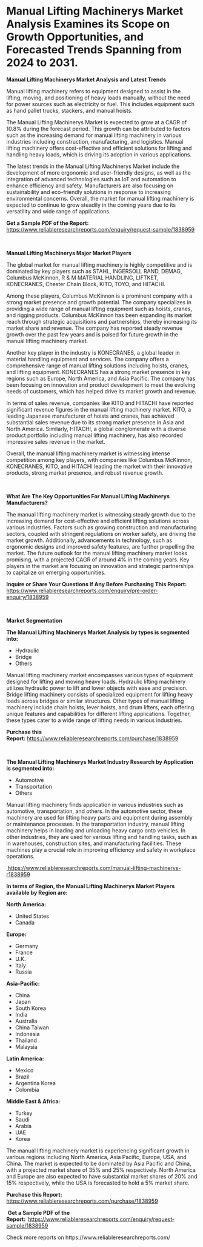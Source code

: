 <p><h1>Manual Lifting Machinerys Market Analysis Examines its Scope on Growth Opportunities, and Forecasted Trends Spanning from 2024 to 2031.</h1></p><p><strong>Manual Lifting Machinerys Market Analysis and Latest Trends</strong></p>
<p><p>Manual lifting machinery refers to equipment designed to assist in the lifting, moving, and positioning of heavy loads manually, without the need for power sources such as electricity or fuel. This includes equipment such as hand pallet trucks, stackers, and manual hoists.</p><p>The Manual Lifting Machinerys Market is expected to grow at a CAGR of 10.8% during the forecast period. This growth can be attributed to factors such as the increasing demand for manual lifting machinery in various industries including construction, manufacturing, and logistics. Manual lifting machinery offers cost-effective and efficient solutions for lifting and handling heavy loads, which is driving its adoption in various applications.</p><p>The latest trends in the Manual Lifting Machinerys Market include the development of more ergonomic and user-friendly designs, as well as the integration of advanced technologies such as IoT and automation to enhance efficiency and safety. Manufacturers are also focusing on sustainability and eco-friendly solutions in response to increasing environmental concerns. Overall, the market for manual lifting machinery is expected to continue to grow steadily in the coming years due to its versatility and wide range of applications.</p></p>
<p><strong>Get a Sample PDF of the Report:&nbsp;</strong> <a href="https://www.reliableresearchreports.com/enquiry/request-sample/1838959">https://www.reliableresearchreports.com/enquiry/request-sample/1838959</a></p>
<p>&nbsp;</p>
<p><strong>Manual Lifting Machinerys Major Market Players</strong></p>
<p><p>The global market for manual lifting machinery is highly competitive and is dominated by key players such as STAHL, INGERSOLL RAND, DEMAG, Columbus McKinnon, R & M MATERIAL HANDLING, LIFTKET, KONECRANES, Chester Chain Block, KITO, TOYO, and HITACHI.</p><p>Among these players, Columbus McKinnon is a prominent company with a strong market presence and growth potential. The company specializes in providing a wide range of manual lifting equipment such as hoists, cranes, and rigging products. Columbus McKinnon has been expanding its market reach through strategic acquisitions and partnerships, thereby increasing its market share and revenue. The company has reported steady revenue growth over the past few years and is poised for future growth in the manual lifting machinery market.</p><p>Another key player in the industry is KONECRANES, a global leader in material handling equipment and services. The company offers a comprehensive range of manual lifting solutions including hoists, cranes, and lifting equipment. KONECRANES has a strong market presence in key regions such as Europe, North America, and Asia Pacific. The company has been focusing on innovation and product development to meet the evolving needs of customers, which has helped drive its market growth and revenue.</p><p>In terms of sales revenue, companies like KITO and HITACHI have reported significant revenue figures in the manual lifting machinery market. KITO, a leading Japanese manufacturer of hoists and cranes, has achieved substantial sales revenue due to its strong market presence in Asia and North America. Similarly, HITACHI, a global conglomerate with a diverse product portfolio including manual lifting machinery, has also recorded impressive sales revenue in the market.</p><p>Overall, the manual lifting machinery market is witnessing intense competition among key players, with companies like Columbus McKinnon, KONECRANES, KITO, and HITACHI leading the market with their innovative products, strong market presence, and robust revenue growth.</p></p>
<p>&nbsp;</p>
<p><strong>What Are The Key Opportunities For Manual Lifting Machinerys Manufacturers?</strong></p>
<p><p>The manual lifting machinery market is witnessing steady growth due to the increasing demand for cost-effective and efficient lifting solutions across various industries. Factors such as growing construction and manufacturing sectors, coupled with stringent regulations on worker safety, are driving the market growth. Additionally, advancements in technology, such as ergonomic designs and improved safety features, are further propelling the market. The future outlook for the manual lifting machinery market looks promising, with a projected CAGR of around 4% in the coming years. Key players in the market are focusing on innovation and strategic partnerships to capitalize on emerging opportunities.</p></p>
<p><strong>Inquire or Share Your Questions If Any Before Purchasing This Report:</strong> <a href="https://www.reliableresearchreports.com/enquiry/pre-order-enquiry/1838959">https://www.reliableresearchreports.com/enquiry/pre-order-enquiry/1838959</a></p>
<p>&nbsp;</p>
<p><strong>Market Segmentation</strong></p>
<p><strong>The Manual Lifting Machinerys Market Analysis by types is segmented into:</strong></p>
<p><ul><li>Hydraulic</li><li>Bridge</li><li>Others</li></ul></p>
<p><p>Manual lifting machinery market encompasses various types of equipment designed for lifting and moving heavy loads. Hydraulic lifting machinery utilizes hydraulic power to lift and lower objects with ease and precision. Bridge lifting machinery consists of specialized equipment for lifting heavy loads across bridges or similar structures. Other types of manual lifting machinery include chain hoists, lever hoists, and drum lifters, each offering unique features and capabilities for different lifting applications. Together, these types cater to a wide range of lifting needs in various industries.</p></p>
<p><strong>Purchase this Report:&nbsp;</strong><a href="https://www.reliableresearchreports.com/purchase/1838959">https://www.reliableresearchreports.com/purchase/1838959</a></p>
<p>&nbsp;</p>
<p><strong>The Manual Lifting Machinerys Market Industry Research by Application is segmented into:</strong></p>
<p><ul><li>Automotive</li><li>Transportation</li><li>Others</li></ul></p>
<p><p>Manual lifting machinery finds application in various industries such as automotive, transportation, and others. In the automotive sector, these machinery are used for lifting heavy parts and equipment during assembly or maintenance processes. In the transportation industry, manual lifting machinery helps in loading and unloading heavy cargo onto vehicles. In other industries, they are used for various lifting and handling tasks, such as in warehouses, construction sites, and manufacturing facilities. These machines play a crucial role in improving efficiency and safety in workplace operations.</p></p>
<p><a href="https://www.reliableresearchreports.com/manual-lifting-machinerys-r1838959">&nbsp;https://www.reliableresearchreports.com/manual-lifting-machinerys-r1838959</a></p>
<p><strong>In terms of Region, the Manual Lifting Machinerys Market Players available by Region are:</strong></p>
<p>
    <p> <strong> North America: </strong>
        <ul>
            <li>United States</li>
            <li>Canada</li>
        </ul>
        </p> 
    <p> <strong> Europe: </strong>
        <ul>
            <li>Germany</li>
            <li>France</li>
            <li>U.K.</li>
            <li>Italy</li>
            <li>Russia</li>
        </ul>
        </p> 
    <p> <strong> Asia-Pacific: </strong>
        <ul>
            <li>China</li>
            <li>Japan</li>
            <li>South Korea</li>
            <li>India</li>
            <li>Australia</li>
            <li>China Taiwan</li>
            <li>Indonesia</li>
            <li>Thailand</li>
            <li>Malaysia</li>
        </ul>
        </p> 
    <p> <strong> Latin America: </strong>
        <ul>
            <li>Mexico</li>
            <li>Brazil</li>
            <li>Argentina Korea</li>
            <li>Colombia</li>
        </ul>
        </p> 
    <p> <strong> Middle East & Africa: </strong>
        <ul>
            <li>Turkey</li>
            <li>Saudi</li>
            <li>Arabia</li>
            <li>UAE</li>
            <li>Korea</li>
        </ul>
    </p>
    </p>
<p><p>The manual lifting machinery market is experiencing significant growth in various regions including North America, Asia Pacific, Europe, USA, and China. The market is expected to be dominated by Asia Pacific and China, with a projected market share of 35% and 25% respectively. North America and Europe are also expected to have substantial market shares of 20% and 15% respectively, while the USA is forecasted to hold a 5% market share.</p></p>
<p><strong>Purchase this Report: </strong><a href="https://www.reliableresearchreports.com/purchase/1838959">https://www.reliableresearchreports.com/purchase/1838959</a></p>
<p>&nbsp;<strong>Get a Sample PDF of the Report:&nbsp;&nbsp;</strong><a href="https://www.reliableresearchreports.com/enquiry/request-sample/1838959">https://www.reliableresearchreports.com/enquiry/request-sample/1838959</a></p>
<p><strong></strong></p>
<p>Check more reports on https://www.reliableresearchreports.com/</p>